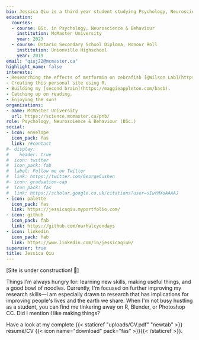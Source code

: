 ```yaml
---
bio: Jessica Qiu is a third year student studying Psychology, Neuroscience & Behaviour at McMaster University. She loves learning things and making things.
education:
  courses:
  - course: BSc. in Psychology, Neuroscience & Behaviour
    institution: McMaster University
    year: 2023
  - course: Ontario Secondary School Diploma, Honour Roll
    institution: Unionville Highschool
    year: 2019
email: "qiuj22@mcmaster.ca"
highlight_name: false
interests:
- Researching the effects of metformin on zebrafish [@Wilson Lab](https://wilsontoxlab.ca/).
- Creating this personal site using R.
- Building my [second brain](https://maggieappleton.com/basb).
- Catching up on reading.
- Enjoying the sun!
organizations:
- name: McMaster University
  url: https://science.mcmaster.ca/pnb/
role: Psychology, Neuroscience & Behaviour (BSc.)
social:
- icon: envelope
  icon_pack: fas
  link: /#contact
#- display:
#    header: true
#  icon: twitter
#  icon_pack: fab
#  label: Follow me on Twitter
#  link: https://twitter.com/GeorgeCushen
#- icon: graduation-cap
#  icon_pack: fas
#  link: https://scholar.google.co.uk/citations?user=sIwtMXoAAAAJ
- icon: palette
  icon_pack: fas
  link: https://jessicaqiu.myportfolio.com/
- icon: github
  icon_pack: fab
  link: https://github.com/ourhalcyondays
- icon: linkedin
  icon_pack: fab
  link: https://www.linkedin.com/in/jessicaqiu0/
superuser: true
title: Jessica Qiu
---
```


[Site is under construction! 🚧]

Things I'm always hungry for: learning new skills, making useful things, and a good bowl of noodles. Currently, I'm focused on further improving my research skills—I am especially drawn to research that has implications for improving people's lives and the earth we share. When I'm not busy hustling as a student, you can find me tinkering away on R, Blender, or Photoshop CC. Did I mention I like making things?

Have a look at my complete {{< staticref "uploads/CV.pdf" "newtab" >}} résumé/CV {{< icon name="download" pack="fas" >}}{{< /staticref >}}.
